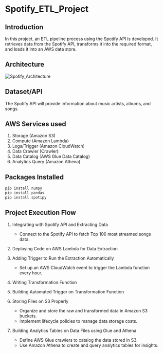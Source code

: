 # Spotify_ETL_Project


## Introduction
In this project, an ETL pipeline process using the Spotify API is developed. It retrieves data from the Spotify API, transforms it into the required format, and loads it into an AWS data store.

## Architecture
![Spotify_Architecture](https://github.com/harigovind088/Spotify_ETL_Project/assets/80459421/7d222fcd-1a65-4c35-b8db-a0bd42be021c)

## Dataset/API
The Spotify API will provide information about music artists, albums, and songs.

## AWS Services used
1. Storage (Amazon S3)
2. Compute (Amazon Lambda)
3. Logs/Trigger (Amazon CloudWatch)
4. Data Crawler (Crawler)
5. Data Catalog (AWS Glue Data Catalog)
6. Analytics Query (Amazon Athena)

## Packages Installed
```sh
pip install numpy
pip install pandas
pip install spotipy
```

## Project Execution Flow
1. Integrating with Spotify API and Extracting Data
   - Connect to the Spotify API to fetch Top 100 most streamed songs data.

2. Deploying Code on AWS Lambda for Data Extraction

3. Adding Trigger to Run the Extraction Automatically
   - Set up an AWS CloudWatch event to trigger the Lambda function every hour.


4. Writing Transformation Function 


5. Building Automated Trigger on Transformation Function

6. Storing Files on S3 Properly
   - Organize and store the raw and transformed data in Amazon S3 buckets.
   - Implement lifecycle policies to manage data storage costs.

7. Building Analytics Tables on Data Files using Glue and Athena
   - Define AWS Glue crawlers to catalog the data stored in S3.
   - Use Amazon Athena to create and query analytics tables for insights.





 





